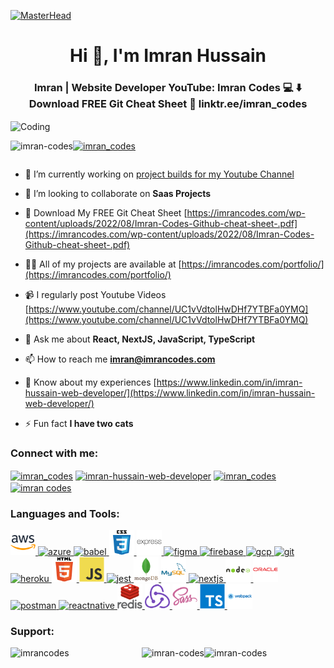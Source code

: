 [![MasterHead](https://imrancodes.com/wp-content/uploads/2022/01/Twitch-Banner-2.png)](https://imrancodes.com/)
<h1 align="center">Hi 👋, I'm Imran Hussain</h1>
<h3 align="center">Imran | Website Developer YouTube: Imran Codes 💻 ⬇️ Download FREE Git Cheat Sheet 🔗 linktr.ee/imran_codes</h3>
<img align="center" alt="Coding" width="400" src="https://cdn.dribbble.com/users/1162077/screenshots/3848914/programmer.gif" />

<div style='display: flex; align-items: center'>

<img src="https://komarev.com/ghpvc/?username=imran-codes&label=Profile%20views&color=0e75b6&style=flat" alt="imran-codes" /> 

<p> <a href="https://twitter.com/imran_codes" target="blank"><img src="https://img.shields.io/twitter/follow/imran_codes?logo=twitter&style=for-the-badge" alt="imran_codes" /></a> </p>
  
  </div>

- 🔭 I’m currently working on [project builds for my Youtube Channel](https://www.youtube.com/channel/UC1vVdtolHwDHf7YTBFa0YMQ)

- 👯 I’m looking to collaborate on **Saas Projects**

- 🤝 Download My FREE Git Cheat Sheet [https://imrancodes.com/wp-content/uploads/2022/08/Imran-Codes-Github-cheat-sheet-.pdf](https://imrancodes.com/wp-content/uploads/2022/08/Imran-Codes-Github-cheat-sheet-.pdf)

- 👨‍💻 All of my projects are available at [https://imrancodes.com/portfolio/](https://imrancodes.com/portfolio/)

- 📹 I regularly post Youtube Videos [https://www.youtube.com/channel/UC1vVdtolHwDHf7YTBFa0YMQ](https://www.youtube.com/channel/UC1vVdtolHwDHf7YTBFa0YMQ)

- 💬 Ask me about **React, NextJS, JavaScript, TypeScript**

- 📫 How to reach me **imran@imrancodes.com**

- 📄 Know about my experiences [https://www.linkedin.com/in/imran-hussain-web-developer/](https://www.linkedin.com/in/imran-hussain-web-developer/)

- ⚡ Fun fact **I have two cats**

<h3 align="left">Connect with me:</h3>
<p align="left">
<a href="https://twitter.com/imran_codes" target="blank"><img align="center" src="https://raw.githubusercontent.com/rahuldkjain/github-profile-readme-generator/master/src/images/icons/Social/twitter.svg" alt="imran_codes" height="30" width="40" /></a>
<a href="https://linkedin.com/in/imran-hussain-web-developer" target="blank"><img align="center" src="https://raw.githubusercontent.com/rahuldkjain/github-profile-readme-generator/master/src/images/icons/Social/linked-in-alt.svg" alt="imran-hussain-web-developer" height="30" width="40" /></a>
<a href="https://instagram.com/imran_codes" target="blank"><img align="center" src="https://raw.githubusercontent.com/rahuldkjain/github-profile-readme-generator/master/src/images/icons/Social/instagram.svg" alt="imran_codes" height="30" width="40" /></a>
<a href="https://www.youtube.com/c/imran codes" target="blank"><img align="center" src="https://raw.githubusercontent.com/rahuldkjain/github-profile-readme-generator/master/src/images/icons/Social/youtube.svg" alt="imran codes" height="30" width="40" /></a>
</p>

<h3 align="left">Languages and Tools:</h3>
<p align="left"> <a href="https://aws.amazon.com" target="_blank" rel="noreferrer"> <img src="https://raw.githubusercontent.com/devicons/devicon/master/icons/amazonwebservices/amazonwebservices-original-wordmark.svg" alt="aws" width="40" height="40"/> </a> <a href="https://azure.microsoft.com/en-in/" target="_blank" rel="noreferrer"> <img src="https://www.vectorlogo.zone/logos/microsoft_azure/microsoft_azure-icon.svg" alt="azure" width="40" height="40"/> </a> <a href="https://babeljs.io/" target="_blank" rel="noreferrer"> <img src="https://www.vectorlogo.zone/logos/babeljs/babeljs-icon.svg" alt="babel" width="40" height="40"/> </a> <a href="https://www.w3schools.com/css/" target="_blank" rel="noreferrer"> <img src="https://raw.githubusercontent.com/devicons/devicon/master/icons/css3/css3-original-wordmark.svg" alt="css3" width="40" height="40"/> </a> <a href="https://expressjs.com" target="_blank" rel="noreferrer"> <img src="https://raw.githubusercontent.com/devicons/devicon/master/icons/express/express-original-wordmark.svg" alt="express" width="40" height="40"/> </a> <a href="https://www.figma.com/" target="_blank" rel="noreferrer"> <img src="https://www.vectorlogo.zone/logos/figma/figma-icon.svg" alt="figma" width="40" height="40"/> </a> <a href="https://firebase.google.com/" target="_blank" rel="noreferrer"> <img src="https://www.vectorlogo.zone/logos/firebase/firebase-icon.svg" alt="firebase" width="40" height="40"/> </a> <a href="https://cloud.google.com" target="_blank" rel="noreferrer"> <img src="https://www.vectorlogo.zone/logos/google_cloud/google_cloud-icon.svg" alt="gcp" width="40" height="40"/> </a> <a href="https://git-scm.com/" target="_blank" rel="noreferrer"> <img src="https://www.vectorlogo.zone/logos/git-scm/git-scm-icon.svg" alt="git" width="40" height="40"/> </a> <a href="https://heroku.com" target="_blank" rel="noreferrer"> <img src="https://www.vectorlogo.zone/logos/heroku/heroku-icon.svg" alt="heroku" width="40" height="40"/> </a> <a href="https://www.w3.org/html/" target="_blank" rel="noreferrer"> <img src="https://raw.githubusercontent.com/devicons/devicon/master/icons/html5/html5-original-wordmark.svg" alt="html5" width="40" height="40"/> </a> <a href="https://developer.mozilla.org/en-US/docs/Web/JavaScript" target="_blank" rel="noreferrer"> <img src="https://raw.githubusercontent.com/devicons/devicon/master/icons/javascript/javascript-original.svg" alt="javascript" width="40" height="40"/> </a> <a href="https://jestjs.io" target="_blank" rel="noreferrer"> <img src="https://www.vectorlogo.zone/logos/jestjsio/jestjsio-icon.svg" alt="jest" width="40" height="40"/> </a> <a href="https://www.mongodb.com/" target="_blank" rel="noreferrer"> <img src="https://raw.githubusercontent.com/devicons/devicon/master/icons/mongodb/mongodb-original-wordmark.svg" alt="mongodb" width="40" height="40"/> </a> <a href="https://www.mysql.com/" target="_blank" rel="noreferrer"> <img src="https://raw.githubusercontent.com/devicons/devicon/master/icons/mysql/mysql-original-wordmark.svg" alt="mysql" width="40" height="40"/> </a> <a href="https://nextjs.org/" target="_blank" rel="noreferrer"> <img src="https://cdn.worldvectorlogo.com/logos/nextjs-2.svg" alt="nextjs" width="40" height="40"/> </a> <a href="https://nodejs.org" target="_blank" rel="noreferrer"> <img src="https://raw.githubusercontent.com/devicons/devicon/master/icons/nodejs/nodejs-original-wordmark.svg" alt="nodejs" width="40" height="40"/> </a> <a href="https://www.oracle.com/" target="_blank" rel="noreferrer"> <img src="https://raw.githubusercontent.com/devicons/devicon/master/icons/oracle/oracle-original.svg" alt="oracle" width="40" height="40"/> </a> <a href="https://postman.com" target="_blank" rel="noreferrer"> <img src="https://www.vectorlogo.zone/logos/getpostman/getpostman-icon.svg" alt="postman" width="40" height="40"/> </a> <a href="https://reactnative.dev/" target="_blank" rel="noreferrer"> <img src="https://reactnative.dev/img/header_logo.svg" alt="reactnative" width="40" height="40"/> </a> <a href="https://redis.io" target="_blank" rel="noreferrer"> <img src="https://raw.githubusercontent.com/devicons/devicon/master/icons/redis/redis-original-wordmark.svg" alt="redis" width="40" height="40"/> </a> <a href="https://redux.js.org" target="_blank" rel="noreferrer"> <img src="https://raw.githubusercontent.com/devicons/devicon/master/icons/redux/redux-original.svg" alt="redux" width="40" height="40"/> </a> <a href="https://sass-lang.com" target="_blank" rel="noreferrer"> <img src="https://raw.githubusercontent.com/devicons/devicon/master/icons/sass/sass-original.svg" alt="sass" width="40" height="40"/> </a> <a href="https://www.typescriptlang.org/" target="_blank" rel="noreferrer"> <img src="https://raw.githubusercontent.com/devicons/devicon/master/icons/typescript/typescript-original.svg" alt="typescript" width="40" height="40"/> </a> <a href="https://webpack.js.org" target="_blank" rel="noreferrer"> <img src="https://raw.githubusercontent.com/devicons/devicon/d00d0969292a6569d45b06d3f350f463a0107b0d/icons/webpack/webpack-original-wordmark.svg" alt="webpack" width="40" height="40"/> </a> </p>

<h3 align="left">Support:</h3>
<p><a href="https://www.buymeacoffee.com/imrancodes"> <img align="left" src="https://cdn.buymeacoffee.com/buttons/v2/default-yellow.png" height="50" width="210" alt="imrancodes" /></a></p>

<div style='display: flex; align-items: center'>
<img align="left" src="https://github-readme-stats.vercel.app/api/top-langs?username=imran-codes&show_icons=true&locale=en&layout=compact" alt="imran-codes" />

<img src="https://github-readme-streak-stats.herokuapp.com/?user=imran-codes&" alt="imran-codes" />
  </div>
